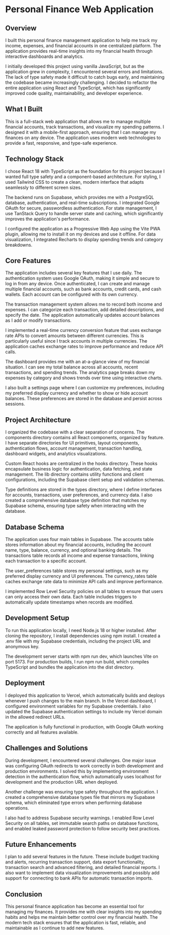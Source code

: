 # Personal Finance Web Application

## Overview

I built this personal finance management application to help me track my income, expenses, and financial accounts in one centralized platform. The application provides real-time insights into my financial health through interactive dashboards and analytics.

I initially developed this project using vanilla JavaScript, but as the application grew in complexity, I encountered several errors and limitations. The lack of type safety made it difficult to catch bugs early, and maintaining the codebase became increasingly challenging. I decided to refactor the entire application using React and TypeScript, which has significantly improved code quality, maintainability, and developer experience.

## What I Built

This is a full-stack web application that allows me to manage multiple financial accounts, track transactions, and visualize my spending patterns. I designed it with a mobile-first approach, ensuring that I can manage my finances on any device. The application uses modern web technologies to provide a fast, responsive, and type-safe experience.

## Technology Stack

I chose React 18 with TypeScript as the foundation for this project because I wanted full type safety and a component-based architecture. For styling, I used Tailwind CSS to create a clean, modern interface that adapts seamlessly to different screen sizes.

The backend runs on Supabase, which provides me with a PostgreSQL database, authentication, and real-time subscriptions. I integrated Google OAuth for secure, passwordless authentication. For state management, I use TanStack Query to handle server state and caching, which significantly improves the application's performance.

I configured the application as a Progressive Web App using the Vite PWA plugin, allowing me to install it on my devices and use it offline. For data visualization, I integrated Recharts to display spending trends and category breakdowns.

## Core Features

The application includes several key features that I use daily. The authentication system uses Google OAuth, making it simple and secure to log in from any device. Once authenticated, I can create and manage multiple financial accounts, such as bank accounts, credit cards, and cash wallets. Each account can be configured with its own currency.

The transaction management system allows me to record both income and expenses. I can categorize each transaction, add detailed descriptions, and specify the date. The application automatically updates account balances as I add or modify transactions.

I implemented a real-time currency conversion feature that uses exchange rate APIs to convert amounts between different currencies. This is particularly useful since I track accounts in multiple currencies. The application caches exchange rates to improve performance and reduce API calls.

The dashboard provides me with an at-a-glance view of my financial situation. I can see my total balance across all accounts, recent transactions, and spending trends. The analytics page breaks down my expenses by category and shows trends over time using interactive charts.

I also built a settings page where I can customize my preferences, including my preferred display currency and whether to show or hide account balances. These preferences are stored in the database and persist across sessions.

## Project Architecture

I organized the codebase with a clear separation of concerns. The components directory contains all React components, organized by feature. I have separate directories for UI primitives, layout components, authentication flows, account management, transaction handling, dashboard widgets, and analytics visualizations.

Custom React hooks are centralized in the hooks directory. These hooks encapsulate business logic for authentication, data fetching, and state management. The lib directory contains utility functions and client configurations, including the Supabase client setup and validation schemas.

Type definitions are stored in the types directory, where I define interfaces for accounts, transactions, user preferences, and currency data. I also created a comprehensive database type definition that matches my Supabase schema, ensuring type safety when interacting with the database.

## Database Schema

The application uses four main tables in Supabase. The accounts table stores information about my financial accounts, including the account name, type, balance, currency, and optional banking details. The transactions table records all income and expense transactions, linking each transaction to a specific account.

The user_preferences table stores my personal settings, such as my preferred display currency and UI preferences. The currency_rates table caches exchange rate data to minimize API calls and improve performance.

I implemented Row Level Security policies on all tables to ensure that users can only access their own data. Each table includes triggers to automatically update timestamps when records are modified.

## Development Setup

To run this application locally, I need Node.js 18 or higher installed. After cloning the repository, I install dependencies using npm install. I created a .env file with my Supabase credentials, including the project URL and anonymous key.

The development server starts with npm run dev, which launches Vite on port 5173. For production builds, I run npm run build, which compiles TypeScript and bundles the application into the dist directory.

## Deployment

I deployed this application to Vercel, which automatically builds and deploys whenever I push changes to the main branch. In the Vercel dashboard, I configured environment variables for my Supabase credentials. I also updated the Supabase authentication settings to include my Vercel domain in the allowed redirect URLs.

The application is fully functional in production, with Google OAuth working correctly and all features available.

## Challenges and Solutions

During development, I encountered several challenges. One major issue was configuring OAuth redirects to work correctly in both development and production environments. I solved this by implementing environment detection in the authentication flow, which automatically uses localhost for development and the production URL when deployed.

Another challenge was ensuring type safety throughout the application. I created a comprehensive database types file that mirrors my Supabase schema, which eliminated type errors when performing database operations.

I also had to address Supabase security warnings. I enabled Row Level Security on all tables, set immutable search paths on database functions, and enabled leaked password protection to follow security best practices.

## Future Enhancements

I plan to add several features in the future. These include budget tracking and alerts, recurring transaction support, data export functionality, transaction search and advanced filtering, and detailed financial reports. I also want to implement data visualization improvements and possibly add support for connecting to bank APIs for automatic transaction imports.

## Conclusion

This personal finance application has become an essential tool for managing my finances. It provides me with clear insights into my spending habits and helps me maintain better control over my financial health. The modern tech stack ensures that the application is fast, reliable, and maintainable as I continue to add new features.
